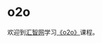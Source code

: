 # o2o
欢迎到<a href='www.hubwiz.com'>汇智网</a>学习<a href='http://www.hubwiz.com/course/56779e2f7e7d40946afc5f5c/'>《o2o》</a>课程。
